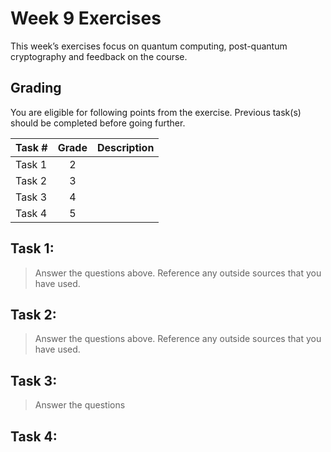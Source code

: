 # Week 9 Exercises

This week’s exercises focus on quantum computing, post-quantum cryptography and feedback on the course.

## Grading

You are eligible for following points from the exercise. Previous task(s) should be completed before going further.

Task #|Grade|Description|
-----|:---:|-----------|
Task 1 | 2 | 
Task 2 | 3 | 
Task 3 | 4 | 
Task 4 | 5 | 

## Task 1:  ##


> Answer the questions above. Reference any outside sources that you have used.

## Task 2:  ##



> Answer the questions above. Reference any outside sources that you have used.

## Task 3:  ##



> Answer the questions  

## Task 4: ##

